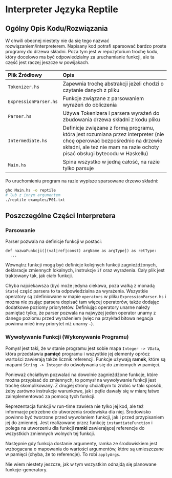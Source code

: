 # Interpreter Języka Reptile

## Ogólny Opis Kodu/Rozwiązania

W chwili obecnej niestety nie da się tego nazwać rozwiązaniem/interpreterem.
Napisany kod potrafi sparsować bardzo proste programy do drzewa składni. 
Poza tym jest w repozytorium trochę kodu, który docelowo ma być odpowiedzialny 
za uruchamianie funkcji, ale ta część jest raczej jeszcze w powijakach.

| Plik Źródłowy |                             Opis                             |
| :------------ | :----------------------------------------------------------- |
|`Tokenizer.hs`|Zapewnia trochę abstrakcji jeżeli chodzi o czytanie danych z pliku|
|`ExpressionParser.hs`|Funkcje związane z parsowaniem wyrażeń do obliczenia|
|`Parser.hs`|Używa Tokenizera i parsera wyrażeń do zbudowania drzewa składni z kodu pliku|
|`Intermediate.hs`|Definicje związane z formą programu, która jest rozumiana przez interpreter (nie chcę operować bezpośrednio na drzewie składni, ale też nie mam na razie ochoty pisać obsługi bytecodu w Haskellu)|
|`Main.hs`|Spina wszystko w jedną całość, na razie tylko parsuje|

Po uruchomieniu program na razie wypisze sparsowane drzewo składni:

```bash
ghc Main.hs -o reptile
# lub z innym argumentem
./reptile examples/P01.txt 
```

## Poszczególne Części Interpretera

### Parsowanie

Parser pozwala na definicje funkcji w postaci:

```
def nazwaFunkcji([(val|ref|const) argName as argType]) as retType:
  ...
```

Wewnątrz funkcji mogą być definicje kolejnych funkcji zagnieżdżonych, deklaracje
zmiennych lokalnych, instrukcje `if` oraz wyrażenia. Cały plik jest traktowany 
tak, jak ciało funkcji.

Chyba najciekawsza (być może jedyna ciekawa, poza walką z monadą `State`) część
parsera to ta odpowiedzialna za wyrażenia. Wszystkie operatory są zdefiniowane
w mapie `operators` w pliku `ExpressionParser.hs` i można nie psując parsera 
dopisać tam więcej operatorów, także dodając dodatkowe poziomy priorytetów.
Definiując operatory unarne należy pamiętać tylko, że parser pozwala na najwyżej
jeden operator unarny z danego poziomu przed wyrażeniem (więc na przykład bitowa
negacja powinna mieć inny priorytet niż unarny `-`).

### Wywoływanie Funkcji (Wykonywanie Programu)

Pomysł jest taki, że w stanie programu jest sobie mapa `Integer -> VData`, która
przedstawia **pamięć** programu i wszystkie jej elementy oprócz wartości 
zawierają także licznik referencji. Funkcje używają **ramek**, które są mapami 
`String -> Integer` do odwoływania się do zmiennych w pamięci.

Ponieważ chciałbym pozwalać na dowolnie zagnieżdżone funkcje, które można 
przypisać do zmiennych, to pomysł na wywoływanie funkcji jest trochę 
skomplikowany. Z drugiej strony chciałbym to zrobić w taki sposób, żeby
zarówno instrukcje warunkowe, jak i pętle dawały się w miarę łatwo 
zaimplementować za pomocą tych funkcji.

Reprezentacja funkcji w run-time zawiera nie tylko jej kod, ale też informacje 
potrzebne do utworzenia środowiska dla niej. Środowisko powinno być 
tworzone przed wywołaniem funkcji, jak i przed przypisaniem jej do zmiennej.
Jest realizowane przez funkcję `instantiateFunction` i polega na utworzeniu
dla funkcji **ramki** zawierającej referencje do wszystkich zmiennych wolnych 
tej funkcji.

Następnie gdy funkcja dostanie argumenty, ramka ze środowiskiem jest wzbogacana
o mapowania do wartości argumentów, które są umieszczane w pamięci 
(chyba, że to referencje). To robi `applyArgs`.

Nie wiem niestety jeszcze, jak w tym wszystkim odnajdą się planowane
funkcje–generatory.
